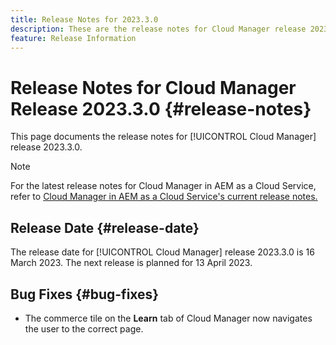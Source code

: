 ```yaml
---
title: Release Notes for 2023.3.0
description: These are the release notes for Cloud Manager release 2023.3.0.
feature: Release Information
---
```


# Release Notes for Cloud Manager Release 2023.3.0 {#release-notes}

This page documents the release notes for [!UICONTROL Cloud Manager] release 2023.3.0.

>[!NOTE]
>
>For the latest release notes for Cloud Manager in AEM as a Cloud Service, refer to [Cloud Manager in AEM as a Cloud Service's current release notes.](https://experienceleague.adobe.com/docs/experience-manager-cloud-service/content/implementing/using-cloud-manager/release-notes-cloud-manager/release-notes-cm-current.html)

## Release Date {#release-date}

The release date for [!UICONTROL Cloud Manager] release 2023.3.0 is 16 March 2023. The next release is planned for 13 April 2023.

## Bug Fixes {#bug-fixes}

* The commerce tile on the **Learn** tab of Cloud Manager now navigates the user to the correct page.
